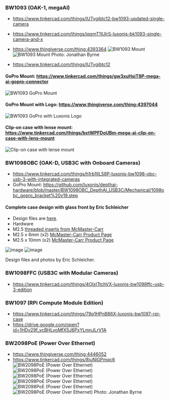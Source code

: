 
### BW1093 (OAK-1, megaAI)
 - https://www.tinkercad.com/things/lUTygibtc12-bw1093-updated-single-camera
 - https://www.tinkercad.com/things/iqgmT1IUlrS-luxonis-bk1093-single-camera-and-x
 - https://www.thingiverse.com/thing:4393364 
![BW1093 Mount](https://i.imgur.com/BNSg3L2.jpg)
![BW1093 Mount](https://i.imgur.com/DhWa0mq.jpg)
Photo: Jonathan Byrne
 
 - https://www.tinkercad.com/things/lUTygibtc12
#### GoPro Mount: https://www.tinkercad.com/things/gw3xuHsiT8P-mega-ai-gopro-connector
![BW1093 GoPro Mount](https://i.imgur.com/h34zAFK.png)
 
#### GoPro Mount with Logo: https://www.thingiverse.com/thing:4397044
![BW1093 GoPro with Luxonis Logo](https://i.imgur.com/juJJh4B.png) 
 
#### Clip-on case with lense mount: https://www.tinkercad.com/things/bxtWPFDoUBm-mega-ai-clip-on-case-with-lens-mount
![Clip-on case with lense mount](https://i.imgur.com/pPNqCFV.png)
 
### BW1098OBC (OAK-D, USB3C with Onboard Cameras)
 - https://www.tinkercad.com/things/h1rb1lILS8P-luxonis-bw1098-obc-usb-3-with-integrated-cameras
 - GoPro Mount: https://github.com/luxonis/depthai-hardware/blob/master/BW1098OBC_DepthAI_USB3C/Mechanical/1098obc_gopro_bracket%20v19.step

#### Complete case design with glass front by Eric Schleicher

 - Design files are [here](https://drive.google.com/file/d/1WM5IjW0DGskhd5H5P6Wyq4jQzqwWz4to/view?usp=sharing).
 - Hardware
  -  M2.5 [threaded inserts from McMaster-Carr](https://www.mcmaster.com/94180A321/)
  -  M2.5 x 6mm (x2) [McMaster-Carr Product Page](https://www.mcmaster.com/91290A101/)
  -  M2.5 x 10mm (x2) [McMaster-Carr Product Page](https://www.mcmaster.com/91290A103/)

![image](https://user-images.githubusercontent.com/32992551/90574018-13554500-e175-11ea-9769-20204821b6e7.png)
![image](https://user-images.githubusercontent.com/32992551/90574034-2536e800-e175-11ea-92eb-63e6b5d7e18c.png)
 
Design files and photos by Eric Schleicher.

### BW1098FFC (USB3C with Modular Cameras)
 - https://www.tinkercad.com/things/4OlxITtchVX-luxonis-bw1098ffc-usb-3-edition
 
### BW1097 (RPi Compute Module Edition)
 - https://www.tinkercad.com/things/79q1HPnB86X-luxonis-bw1097-rpi-case
 - https://drive.google.com/open?id=1HDv29f_vcBHLvoMfX5J6PxYLmnJLrV1A
 
### BW2098PoE (Power Over Ethernet)
 - https://www.thingiverse.com/thing:4446052 
 - https://www.tinkercad.com/things/8iuNlGPmqc6
![BW2098PoE (Power Over Ethernet)](https://i.imgur.com/gOA2s9H.jpg)
![BW2098PoE (Power Over Ethernet)](https://i.imgur.com/UYueSVJ.jpg)
![BW2098PoE (Power Over Ethernet)](https://i.imgur.com/CYIL9uZ.png)
![BW2098PoE (Power Over Ethernet)](https://i.imgur.com/WyNIqsj.jpg)
![BW2098PoE (Power Over Ethernet)](https://i.imgur.com/2PuGOYj.jpg)
![BW2098PoE (Power Over Ethernet)](https://i.imgur.com/ht5sJVI.jpg)
Photo: Jonathan Byrne
